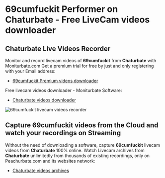 # 69cumfuckit Performer on Chaturbate - Free LiveCam videos downloader

## Chaturbate Live Videos Recorder

Monitor and record livecam videos of **69cumfuckit** from **Chaturbate** with Moniturbate.com
Get a premium trial for free by just and only registering with your Email address:
* [69cumfuckit Premium videos downloader](https://moniturbate.com/request-demo-licence-key.html)

Free livecam videos downloader - Moniturbate Software:
* [Chaturbate videos downloader](https://moniturbate.com/moniturbate-download-software.html)

![69cumfuckit livecam videos recorder](https://peachurnet.com/templates/moniturbate-software.png)


## Capture 69cumfuckit videos from the Cloud and watch your recordings on Streaming

Without the need of downloading a software, capture **69cumfuckit** livecam videos from **Chaturbate** 100% online.
Watch Livecam archives from **Chaturbate** unlimitedly from thousands of existing recordings, only on Peachurbate.com and its websites network:
* [Chaturbate videos archives](https://peachurnet.com/)